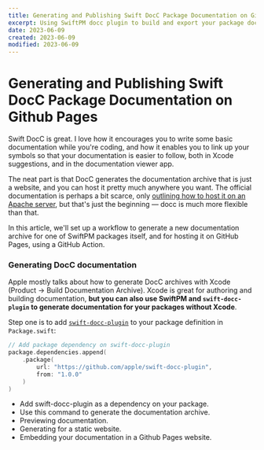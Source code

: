 ```yaml
---
title: Generating and Publishing Swift DocC Package Documentation on Github Pages
excerpt: Using SwiftPM docc plugin to build and export your package docs, and then automating publication to github pages
date: 2023-06-09
created: 2023-06-09
modified: 2023-06-09
---
```


# Generating and Publishing Swift DocC Package Documentation on Github Pages

Swift DocC is great. I love how it encourages you to write some basic documentation while you're coding, and how it enables you to link up your symbols so that your documentation is easier to follow, both in Xcode suggestions, and in the documentation viewer app.

The neat part is that DocC generates the documentation archive that is just a website, and you can host it pretty much anywhere you want. The official documentation is perhaps a bit scarce, only [outlining how to host it on an Apache server](https://developer.apple.com/documentation/xcode/distributing-documentation-to-external-developers#Host-a-documentation-archive-on-your-website), but that's just the beginning — docc is much more flexible than that.

In this article, we'll set up a workflow to generate a new documentation archive for one of SwiftPM packages itself, and for hosting it on GitHub Pages, using a GitHub Action.

### Generating DocC documentation

Apple mostly talks about how to generate DocC archives with Xcode (Product → Build Documentation Archive). Xcode is great for authoring and building documentation, **but you can also use SwiftPM and `swift-docc-plugin` to generate documentation for your packages without Xcode**.

Step one is to add [`swift-docc-plugin`](https://github.com/apple/swift-docc-plugin) to your package definition in `Package.swift`:

```swift
// Add package dependency on swift-docc-plugin
package.dependencies.append(
    .package(
        url: "https://github.com/apple/swift-docc-plugin",
        from: "1.0.0"
    )
)
```



- Add swift-docc-plugin as a dependency on your package.
- Use this command to generate the documentation archive.
- Previewing documentation.
- Generating for a static website.
- Embedding your documentation in a Github Pages website.


